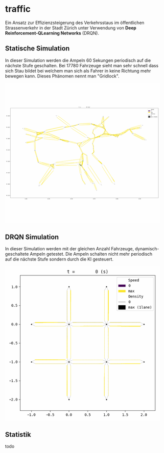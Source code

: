 # traffic

Ein Ansatz zur Effizienzsteigerung des Verkehrsstaus im öffentlichen Strassenverkehr in der Stadt Zürich unter Verwendung von **Deep Reinforcement-QLearning Networks** (DRQN).


## Statische Simulation

In dieser Simulation werden die Ampeln 60 Sekungen periodisch auf die nächste Stufe geschalten. Bei 17780 Fahrzeuge sieht man sehr schnell dass sich Stau bildet bei welchem man sich als Fahrer in keine Richtung mehr bewegen kann. Dieses Phänomen nennt man "Gridlock".

![gif](./out-zurich_gridlock_full/anim_network1.gif)


## DRQN Simulation

In dieser Simulation werden mit der gleichen Anzahl Fahrzeuge, dynamisch-geschaltete Ampeln getestet. Die Ampeln schalten nicht mehr periodisch auf die nächste Stufe sondern durch die KI gesteuert.

![gif](https://raw.githubusercontent.com/timosarkar/traffic/refs/heads/master/out-drl/anim_network1.gif)


## Statistik

todo